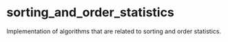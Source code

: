 # sorting_and_order_statistics
Implementation of algorithms that are related to sorting and order statistics. 
